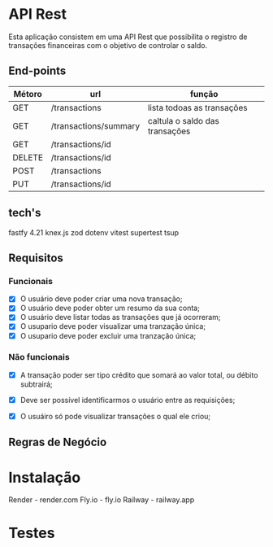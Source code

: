 # API Rest

Esta aplicação consistem em uma API Rest que possibilita o registro de transações financeiras com o objetivo de controlar o saldo.

## End-points

| Métoro | url | função | 
|--------|-----|--------|
| GET | /transactions| lista todoas as transações   |
| GET | /transactions/summary | caltula o saldo das transações |
| GET | /transactions/id | 
| DELETE | /transactions/id
| POST | /transactions
| PUT | /transactions/id

## tech's

fastfy 4.21
knex.js 
zod
dotenv
vitest
supertest
tsup

## Requisitos

### Funcionais

- [x] O usuário deve poder criar uma nova transação;
- [x] O usuário deve poder obter um resumo da sua conta;
- [x] O usuário deve listar todas as transações que já ocorreram;
- [x] O usupario deve poder visualizar uma tranzação única;
- [x] O usupario deve poder excluir uma tranzação única;

### Não funcionais

- [x] A transação poder ser tipo crédito que somará ao valor total, ou débito subtrairá;
- [x] Deve ser possível identificarmos o usuário entre as requisições;
- [x] O usuáiro só pode visualizar transações o qual ele criou;


## Regras de Negócio

# Instalação

Render - render.com
Fly.io - fly.io
Railway - railway.app


# Testes

